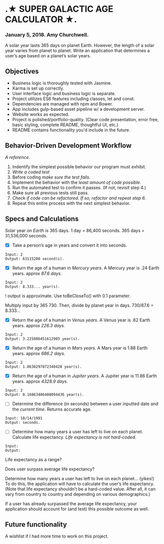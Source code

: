 # .★ SUPER GALACTIC AGE CALCULATOR ★.
### January 5, 2018. Amy Churchwell.

A solar year lasts 365 days on planet Earth. However, the length of a solar year varies from planet to planet.
Write an application that determines a user’s age based on a planet’s solar years.

## Objectives

* Business logic is thoroughly tested with Jasmine.
* Karma is set up correctly.
* User interface logic and business logic is separate.
* Project utilizes ES6 features including classes, let and const.
* Dependencies are managed with npm and Bower.
* App includes gulp-based asset pipeline w/ a development server.
* Website works as expected.
* Project is polished/portfolio-quality. (Clear code presentation, error free, basic styling, complete README, thoughtful UI, etc.)
* README contains functionality you'd include in the future.


## Behavior-Driven Development Workflow
_A reference._

1. Indentify the simplest possible behavior our program must exhibit.
2. *Write a coded test*
3. Before coding *make sure the test fails.*
4. Implement the behavior with the _least amount of code possible._
5. Run the automated test to confirm it passes. (If not, revisit step 4.)
6. Make sure all previous tests still pass.
7. *Check if code can be refactored. If so, refactor and repeat step 6.*
8. Repeat this entire process with the next simplest behavior.


## Specs and Calculations

Solar year on *Earth* is 365 days.
1 day = 86,400 seconds.
365 days = 31,536,000 seconds.

- [x] Take a person’s age in years and convert it into seconds.

```
Input: 2
Output: 63115200 second(s).
```

- [x] Return the age of a human in *Mercury years*.
A Mercury year is .24 Earth years.
approx *87.6 days.*

```
Input: 2
Output: 8.333... year(s).
```
! output is approximate. Use toBeCloseTo() with 0.1 parameter.

Multiply input by 365
730.
Then, divide by planet year in days.
730/87.6 = 8.333...

- [x] Return the age of a human in *Venus years*.
A Venus year is .62 Earth years.
approx *226.3 days.*

```
Input: 2
Output: 3.225806451612903 year(s).
```
- [x] Return the age of a human in *Mars years*.
A Mars year is 1.88 Earth years.
approx *686.2 days.*

```
Input: 2
Output: 1.0638297872340428 year(s).
```
- [x] Return the age of a human in *Jupiter years*.
A Jupiter year is 11.86 Earth years.
approx *4328.9 days.*

```
Input: 2
Output: 0.16863406408094436 year(s).
```

- [ ] Determine the difference (in seconds) between a user inputted date and the *current time*.
Returns accurate age.

```
Input: 10/14/1991
Output: seconds.
```

- [ ] Determine how many years a user has left to live on each planet.
Calculate life expectancy.
*Life expectancy is not hard-coded.*

```
Input:
Output:
```
Life expectancy as a range?

Does user surpass average life expectancy?

Determine how many years a user has left to live on each planet… (yikes!) To do this, the application will have to calculate the user’s life expectancy. (Note that life expectancy shouldn’t be a hard-coded value. After all, it can vary from country to country and depending on various demographics.)

If a user has already surpassed the average life expectancy, your application should account for (and test) this possible outcome as well.

## Future functionality
A wishlist if I had more time to work on this project.
